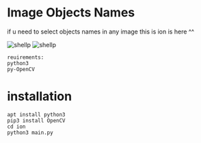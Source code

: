 # Image Objects Names
if u need to select objects names in any image this is ion is here ^^

![shellp](https://github.com/amine10a/)
![shellp](https://github.com/amine10a/)
```
reuirements:
python3
py-OpenCV

```
# installation 
```
apt install python3
pip3 install OpenCV
cd ion
python3 main.py
```
